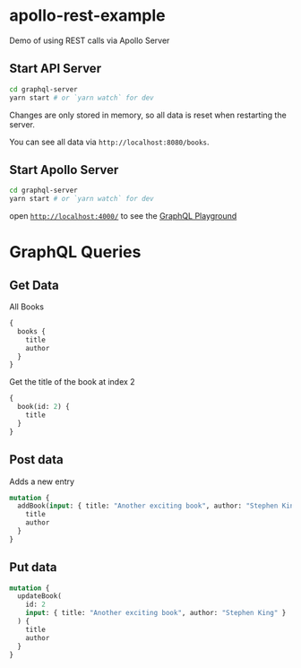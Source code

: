 # apollo-rest-example

Demo of using REST calls via Apollo Server

## Start API Server

```bash
cd graphql-server
yarn start # or `yarn watch` for dev
```

Changes are only stored in memory, so all data is reset when restarting the server.

You can see all data via `http://localhost:8080/books`.

## Start Apollo Server

```bash
cd graphql-server
yarn start # or `yarn watch` for dev
```

open [`http://localhost:4000/`](http://localhost:4000/) to see the [GraphQL Playground](https://www.apollographql.com/docs/apollo-server/testing/graphql-playground/)

# GraphQL Queries

## Get Data

All Books

```GraphQL
{
  books {
    title
    author
  }
}
```

Get the title of the book at index 2

```GraphQL
{
  book(id: 2) {
    title
  }
}
```

## Post data

Adds a new entry

```GraphQL
mutation {
  addBook(input: { title: "Another exciting book", author: "Stephen King" }) {
    title
    author
  }
}
```

## Put data

```GraphQL
mutation {
  updateBook(
    id: 2
    input: { title: "Another exciting book", author: "Stephen King" }
  ) {
    title
    author
  }
}
```
